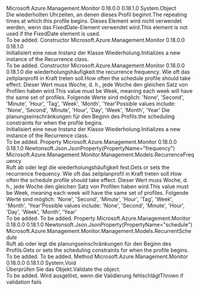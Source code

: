 <Type Name="Recurrence" FullName="Microsoft.Azure.Management.Monitor.Management.Models.Recurrence">
  <TypeSignature Language="C#" Value="public class Recurrence" />
  <TypeSignature Language="ILAsm" Value=".class public auto ansi beforefieldinit Recurrence extends System.Object" />
  <TypeSignature Language="DocId" Value="T:Microsoft.Azure.Management.Monitor.Management.Models.Recurrence" />
  <TypeSignature Language="VB.NET" Value="Public Class Recurrence" />
  <TypeSignature Language="F#" Value="type Recurrence = class" />
  <AssemblyInfo>
    <AssemblyName>Microsoft.Azure.Management.Monitor</AssemblyName>
    <AssemblyVersion>0.18.0.0</AssemblyVersion>
    <AssemblyVersion>0.18.1.0</AssemblyVersion>
  </AssemblyInfo>
  <Base>
    <BaseTypeName>System.Object</BaseTypeName>
  </Base>
  <Interfaces />
  <Docs>
    <summary>
            <span data-ttu-id="67f31-101">Die wiederholten Uhrzeiten, an denen dieses Profil beginnt.</span><span class="sxs-lookup"><span data-stu-id="67f31-101">The repeating times at which this profile begins.</span></span> <span data-ttu-id="67f31-102">Dieses Element wird nicht verwendet werden, wenn das FixedDate-Element verwendet wird.</span><span class="sxs-lookup"><span data-stu-id="67f31-102">This element is not used if the FixedDate element is used.</span></span>
            </summary>
    <remarks>To be added.</remarks>
  </Docs>
  <Members>
    <Member MemberName=".ctor">
      <MemberSignature Language="C#" Value="public Recurrence ();" />
      <MemberSignature Language="ILAsm" Value=".method public hidebysig specialname rtspecialname instance void .ctor() cil managed" />
      <MemberSignature Language="DocId" Value="M:Microsoft.Azure.Management.Monitor.Management.Models.Recurrence.#ctor" />
      <MemberSignature Language="VB.NET" Value="Public Sub New ()" />
      <MemberType>Constructor</MemberType>
      <AssemblyInfo>
        <AssemblyName>Microsoft.Azure.Management.Monitor</AssemblyName>
        <AssemblyVersion>0.18.0.0</AssemblyVersion>
        <AssemblyVersion>0.18.1.0</AssemblyVersion>
      </AssemblyInfo>
      <Parameters />
      <Docs>
        <summary>
            <span data-ttu-id="67f31-103">Initialisiert eine neue Instanz der Klasse Wiederholung.</span><span class="sxs-lookup"><span data-stu-id="67f31-103">Initializes a new instance of the Recurrence class.</span></span>
            </summary>
        <remarks>To be added.</remarks>
      </Docs>
    </Member>
    <Member MemberName=".ctor">
      <MemberSignature Language="C#" Value="public Recurrence (Microsoft.Azure.Management.Monitor.Management.Models.RecurrenceFrequency frequency, Microsoft.Azure.Management.Monitor.Management.Models.RecurrentSchedule schedule);" />
      <MemberSignature Language="ILAsm" Value=".method public hidebysig specialname rtspecialname instance void .ctor(valuetype Microsoft.Azure.Management.Monitor.Management.Models.RecurrenceFrequency frequency, class Microsoft.Azure.Management.Monitor.Management.Models.RecurrentSchedule schedule) cil managed" />
      <MemberSignature Language="DocId" Value="M:Microsoft.Azure.Management.Monitor.Management.Models.Recurrence.#ctor(Microsoft.Azure.Management.Monitor.Management.Models.RecurrenceFrequency,Microsoft.Azure.Management.Monitor.Management.Models.RecurrentSchedule)" />
      <MemberSignature Language="VB.NET" Value="Public Sub New (frequency As RecurrenceFrequency, schedule As RecurrentSchedule)" />
      <MemberSignature Language="F#" Value="new Microsoft.Azure.Management.Monitor.Management.Models.Recurrence : Microsoft.Azure.Management.Monitor.Management.Models.RecurrenceFrequency * Microsoft.Azure.Management.Monitor.Management.Models.RecurrentSchedule -&gt; Microsoft.Azure.Management.Monitor.Management.Models.Recurrence" Usage="new Microsoft.Azure.Management.Monitor.Management.Models.Recurrence (frequency, schedule)" />
      <MemberType>Constructor</MemberType>
      <AssemblyInfo>
        <AssemblyName>Microsoft.Azure.Management.Monitor</AssemblyName>
        <AssemblyVersion>0.18.0.0</AssemblyVersion>
        <AssemblyVersion>0.18.1.0</AssemblyVersion>
      </AssemblyInfo>
      <Parameters>
        <Parameter Name="frequency" Type="Microsoft.Azure.Management.Monitor.Management.Models.RecurrenceFrequency" />
        <Parameter Name="schedule" Type="Microsoft.Azure.Management.Monitor.Management.Models.RecurrentSchedule" />
      </Parameters>
      <Docs>
        <param name="frequency"><span data-ttu-id="67f31-104">die wiederholungshäufigkeit.</span><span class="sxs-lookup"><span data-stu-id="67f31-104">the recurrence frequency.</span></span> <span data-ttu-id="67f31-105">Wie oft das zeitplanprofil in Kraft treten soll.</span><span class="sxs-lookup"><span data-stu-id="67f31-105">How often the schedule profile should take effect.</span></span> <span data-ttu-id="67f31-106">Dieser Wert muss Woche, d. h., jede Woche den gleichen Satz von Profilen haben wird.</span><span class="sxs-lookup"><span data-stu-id="67f31-106">This value must be Week, meaning each week will have the same set of profiles.</span></span> <span data-ttu-id="67f31-107">Folgende Werte sind möglich: 'None', 'Second', 'Minute', 'Hour', 'Tag', 'Week', 'Month', 'Year'</span><span class="sxs-lookup"><span data-stu-id="67f31-107">Possible values include: 'None', 'Second', 'Minute', 'Hour', 'Day', 'Week', 'Month', 'Year'</span></span></param>
        <param name="schedule"><span data-ttu-id="67f31-108">Die planungseinschränkungen für den Beginn des Profils.</span><span class="sxs-lookup"><span data-stu-id="67f31-108">the scheduling constraints for when the profile begins.</span></span></param>
        <summary>
            <span data-ttu-id="67f31-109">Initialisiert eine neue Instanz der Klasse Wiederholung.</span><span class="sxs-lookup"><span data-stu-id="67f31-109">Initializes a new instance of the Recurrence class.</span></span>
            </summary>
        <remarks>To be added.</remarks>
      </Docs>
    </Member>
    <Member MemberName="Frequency">
      <MemberSignature Language="C#" Value="public Microsoft.Azure.Management.Monitor.Management.Models.RecurrenceFrequency Frequency { get; set; }" />
      <MemberSignature Language="ILAsm" Value=".property instance valuetype Microsoft.Azure.Management.Monitor.Management.Models.RecurrenceFrequency Frequency" />
      <MemberSignature Language="DocId" Value="P:Microsoft.Azure.Management.Monitor.Management.Models.Recurrence.Frequency" />
      <MemberSignature Language="VB.NET" Value="Public Property Frequency As RecurrenceFrequency" />
      <MemberSignature Language="F#" Value="member this.Frequency : Microsoft.Azure.Management.Monitor.Management.Models.RecurrenceFrequency with get, set" Usage="Microsoft.Azure.Management.Monitor.Management.Models.Recurrence.Frequency" />
      <MemberType>Property</MemberType>
      <AssemblyInfo>
        <AssemblyName>Microsoft.Azure.Management.Monitor</AssemblyName>
        <AssemblyVersion>0.18.0.0</AssemblyVersion>
        <AssemblyVersion>0.18.1.0</AssemblyVersion>
      </AssemblyInfo>
      <Attributes>
        <Attribute>
          <AttributeName>Newtonsoft.Json.JsonProperty(PropertyName="frequency")</AttributeName>
        </Attribute>
      </Attributes>
      <ReturnValue>
        <ReturnType>Microsoft.Azure.Management.Monitor.Management.Models.RecurrenceFrequency</ReturnType>
      </ReturnValue>
      <Docs>
        <summary>
            <span data-ttu-id="67f31-110">Ruft ab oder legt die wiederholungshäufigkeit fest.</span><span class="sxs-lookup"><span data-stu-id="67f31-110">Gets or sets the recurrence frequency.</span></span> <span data-ttu-id="67f31-111">Wie oft das zeitplanprofil in Kraft treten soll.</span><span class="sxs-lookup"><span data-stu-id="67f31-111">How often the schedule profile should take effect.</span></span> <span data-ttu-id="67f31-112">Dieser Wert muss Woche, d. h., jede Woche den gleichen Satz von Profilen haben wird.</span><span class="sxs-lookup"><span data-stu-id="67f31-112">This value must be Week, meaning each week will have the same set of profiles.</span></span> <span data-ttu-id="67f31-113">Folgende Werte sind möglich: 'None', 'Second', 'Minute', 'Hour', 'Tag', 'Week', 'Month', 'Year'</span><span class="sxs-lookup"><span data-stu-id="67f31-113">Possible values include: 'None', 'Second', 'Minute', 'Hour', 'Day', 'Week', 'Month', 'Year'</span></span>
            </summary>
        <value>To be added.</value>
        <remarks>To be added.</remarks>
      </Docs>
    </Member>
    <Member MemberName="Schedule">
      <MemberSignature Language="C#" Value="public Microsoft.Azure.Management.Monitor.Management.Models.RecurrentSchedule Schedule { get; set; }" />
      <MemberSignature Language="ILAsm" Value=".property instance class Microsoft.Azure.Management.Monitor.Management.Models.RecurrentSchedule Schedule" />
      <MemberSignature Language="DocId" Value="P:Microsoft.Azure.Management.Monitor.Management.Models.Recurrence.Schedule" />
      <MemberSignature Language="VB.NET" Value="Public Property Schedule As RecurrentSchedule" />
      <MemberSignature Language="F#" Value="member this.Schedule : Microsoft.Azure.Management.Monitor.Management.Models.RecurrentSchedule with get, set" Usage="Microsoft.Azure.Management.Monitor.Management.Models.Recurrence.Schedule" />
      <MemberType>Property</MemberType>
      <AssemblyInfo>
        <AssemblyName>Microsoft.Azure.Management.Monitor</AssemblyName>
        <AssemblyVersion>0.18.0.0</AssemblyVersion>
        <AssemblyVersion>0.18.1.0</AssemblyVersion>
      </AssemblyInfo>
      <Attributes>
        <Attribute>
          <AttributeName>Newtonsoft.Json.JsonProperty(PropertyName="schedule")</AttributeName>
        </Attribute>
      </Attributes>
      <ReturnValue>
        <ReturnType>Microsoft.Azure.Management.Monitor.Management.Models.RecurrentSchedule</ReturnType>
      </ReturnValue>
      <Docs>
        <summary>
            <span data-ttu-id="67f31-114">Ruft ab oder legt die planungseinschränkungen für den Beginn des Profils.</span><span class="sxs-lookup"><span data-stu-id="67f31-114">Gets or sets the scheduling constraints for when the profile begins.</span></span>
            </summary>
        <value>To be added.</value>
        <remarks>To be added.</remarks>
      </Docs>
    </Member>
    <Member MemberName="Validate">
      <MemberSignature Language="C#" Value="public virtual void Validate ();" />
      <MemberSignature Language="ILAsm" Value=".method public hidebysig newslot virtual instance void Validate() cil managed" />
      <MemberSignature Language="DocId" Value="M:Microsoft.Azure.Management.Monitor.Management.Models.Recurrence.Validate" />
      <MemberSignature Language="VB.NET" Value="Public Overridable Sub Validate ()" />
      <MemberSignature Language="F#" Value="abstract member Validate : unit -&gt; unit&#xA;override this.Validate : unit -&gt; unit" Usage="recurrence.Validate " />
      <MemberType>Method</MemberType>
      <AssemblyInfo>
        <AssemblyName>Microsoft.Azure.Management.Monitor</AssemblyName>
        <AssemblyVersion>0.18.0.0</AssemblyVersion>
        <AssemblyVersion>0.18.1.0</AssemblyVersion>
      </AssemblyInfo>
      <ReturnValue>
        <ReturnType>System.Void</ReturnType>
      </ReturnValue>
      <Parameters />
      <Docs>
        <summary>
            <span data-ttu-id="67f31-115">Überprüfen Sie das Objekt.</span><span class="sxs-lookup"><span data-stu-id="67f31-115">Validate the object.</span></span>
            </summary>
        <remarks>To be added.</remarks>
        <exception cref="T:Microsoft.Rest.ValidationException">
            <span data-ttu-id="67f31-116">Wird ausgelöst, wenn die Validierung fehlschlägt</span><span class="sxs-lookup"><span data-stu-id="67f31-116">Thrown if validation fails</span></span>
            </exception>
      </Docs>
    </Member>
  </Members>
</Type>
